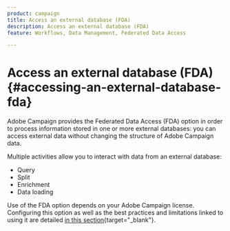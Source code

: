 ```yaml
---
product: campaign
title: Access an external database (FDA)
description: Access an external database (FDA)
feature: Workflows, Data Management, Federated Data Access

---
```

# Access an external database (FDA){#accessing-an-external-database-fda}

Adobe Campaign provides the Federated Data Access (FDA) option in order to process information stored in one or more external databases: you can access external data without changing the structure of Adobe Campaign data.

Multiple activities allow you to interact with data from an external database:

* Query
* Split
* Enrichment
* Data loading

Use of the FDA option depends on your Adobe Campaign license. Configuring this option as well as the best practices and limitations linked to using it are detailed [in this section](https://experienceleague.adobe.com/docs/campaign/campaign-v8/connect/fda.html){target="_blank"}.
